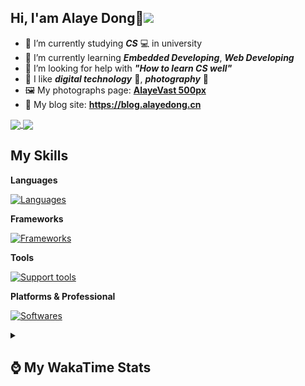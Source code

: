 ## Hi, **I'am Alaye Dong**👋<img src="https://visitor-badge.laobi.icu/badge?page_id=Alaye-Dong.Alaye-Dong"/>

- 📖 I’m currently studying ***CS*** 💻 in university
- 🌱 I’m currently learning ***Embedded Developing***, ***Web Developing***
- 🤔 I’m looking for help with ***"How to learn CS well"***
- 🤩 I like ***digital technology*** 📱, ***photography*** 📸
- 🖼️ My photographs page: **[AlayeVast 500px](https://500px.com.cn/AlayeVast)**
- 📰 My blog site: **https://blog.alayedong.cn**

<!--
[![Alaye's GitHub stats](https://github-readme-stats.vercel.app/api?username=Alaye-Dong&custom_title=Alaye%20Dong`s%20GitHub%20stats&show_icons=true&rank_icon=percentile&theme=transparent&include_all_commits=true&count_private=true)](https://github.com/anuraghazra/github-readme-stats) 
[![Top Langs](https://github-readme-stats.vercel.app/api/top-langs/?username=Alaye-Dong\&layout=compact&theme=transparent)](https://github.com/anuraghazra/github-readme-stats)
-->
<a href="https://github.com/anuraghazra/github-readme-stats">
  <img height=200 align="center" src="https://github-readme-stats.vercel.app/api?username=Alaye-Dong&custom_title=Alaye%20Dong`s%20GitHub%20stats&show_icons=true&rank_icon=percentile&theme=transparent&include_all_commits=true&count_private=true" />
</a>
<a href="https://github.com/anuraghazra/convoychat">
  <img height=200 align="center" src="https://github-readme-stats.vercel.app/api/top-langs/?username=Alaye-Dong&layout=compact&theme=transparent&include_all_commits=true&count_private=true&langs_count=8&card_width=300" />
</a>

## My Skills

**Languages**

[![Languages](https://go-skill-icons.vercel.app/api/icons?i=c,java,html,css,js,ts,py,dart&perline=15)](https://github.com/LelouchFR/skill-icons)

**Frameworks**

[![Frameworks](https://go-skill-icons.vercel.app/api/icons?i=arduino,platformio,spring,vue,nuxt,astro,tailwindcss,flutter&perline=15)](https://github.com/LelouchFR/skill-icons)

**Tools**

[![Support tools](https://go-skill-icons.vercel.app/api/icons?i=git,pnpm,vite,vitepress,pinia,anaconda,docker,nginx,mysql,redis&perline=15)](https://github.com/LelouchFR/skill-icons)

**Platforms & Professional**

[![Softwares](https://go-skill-icons.vercel.app/api/icons?i=windows,androidstudio,vscode,idea,pycharm,webstorm,ps,lr,davinci,canva,github,vercel&perline=15)](https://github.com/LelouchFR/skill-icons)

<details>	
  <summary><h2> ⌚ My WakaTime Stats </b></summary>

<!--START_SECTION:waka-->
![Code Time](http://img.shields.io/badge/Code%20Time-650%20hrs%2019%20mins-blue)

![Profile Views](http://img.shields.io/badge/Profile%20Views-13-blue)

![Lines of code](https://img.shields.io/badge/From%20Hello%20World%20I%27ve%20Written-1.2%20million%20lines%20of%20code-blue)

**🐱 My GitHub Data** 

> 📦 133.5 kB Used in GitHub's Storage 
 > 
> 🏆 412 Contributions in the Year 2025
 > 
> 🚫 Not Opted to Hire
 > 
> 📜 35 Public Repositories 
 > 
> 🔑 6 Private Repositories 
 > 
**I'm a Night 🦉** 

```text
🌞 Morning                139 commits         ██░░░░░░░░░░░░░░░░░░░░░░░   07.65 % 
🌆 Daytime                567 commits         ████████░░░░░░░░░░░░░░░░░   31.19 % 
🌃 Evening                778 commits         ███████████░░░░░░░░░░░░░░   42.79 % 
🌙 Night                  334 commits         █████░░░░░░░░░░░░░░░░░░░░   18.37 % 
```
📅 **I'm Most Productive on Monday** 

```text
Monday                   300 commits         ████░░░░░░░░░░░░░░░░░░░░░   16.50 % 
Tuesday                  275 commits         ████░░░░░░░░░░░░░░░░░░░░░   15.13 % 
Wednesday                243 commits         ███░░░░░░░░░░░░░░░░░░░░░░   13.37 % 
Thursday                 300 commits         ████░░░░░░░░░░░░░░░░░░░░░   16.50 % 
Friday                   248 commits         ███░░░░░░░░░░░░░░░░░░░░░░   13.64 % 
Saturday                 194 commits         ███░░░░░░░░░░░░░░░░░░░░░░   10.67 % 
Sunday                   258 commits         ████░░░░░░░░░░░░░░░░░░░░░   14.19 % 
```


📊 **This Week I Spent My Time On** 

```text
💬 Programming Languages: 
Vue.js                   3 hrs 41 mins       █████████████████░░░░░░░░   69.46 % 
JSON                     28 mins             ██░░░░░░░░░░░░░░░░░░░░░░░   09.00 % 
TypeScript               21 mins             ██░░░░░░░░░░░░░░░░░░░░░░░   06.88 % 
JavaScript               16 mins             █░░░░░░░░░░░░░░░░░░░░░░░░   05.29 % 
Other                    9 mins              █░░░░░░░░░░░░░░░░░░░░░░░░   02.85 % 

🔥 Editors: 
VS Code                  5 hrs 14 mins       █████████████████████████   98.57 % 
PyCharm                  4 mins              ░░░░░░░░░░░░░░░░░░░░░░░░░   01.43 % 

🐱‍💻 Projects: 
vue-class-homework-monore3 hrs 25 mins       ████████████████░░░░░░░░░   64.36 % 
JXUT-BST-IO-VitePress-For1 hr 39 mins        ████████░░░░░░░░░░░░░░░░░   31.03 % 
jxut-wiki                8 mins              █░░░░░░░░░░░░░░░░░░░░░░░░   02.62 % 
PyCharmMiscProject       4 mins              ░░░░░░░░░░░░░░░░░░░░░░░░░   01.43 % 
nuxt-blog-demo           1 min               ░░░░░░░░░░░░░░░░░░░░░░░░░   00.55 % 
```

**I Mostly Code in Java** 

```text
Java                     8 repos             ████░░░░░░░░░░░░░░░░░░░░░   17.78 % 
TypeScript               8 repos             ████░░░░░░░░░░░░░░░░░░░░░   17.78 % 
Vue                      4 repos             ██░░░░░░░░░░░░░░░░░░░░░░░   08.89 % 
CSS                      3 repos             ██░░░░░░░░░░░░░░░░░░░░░░░   06.67 % 
Dart                     1 repo              █░░░░░░░░░░░░░░░░░░░░░░░░   02.22 % 
```



**Timeline**

![Lines of Code chart](https://raw.githubusercontent.com/Alaye-Dong/Alaye-Dong/main/assets/bar_graph.png)


 Last Updated on 20/10/2025 18:53:31 UTC
<!--END_SECTION:waka-->

</details>
